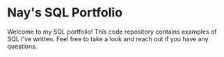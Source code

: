 # Nay's SQL Portfolio
Welcome to my SQL portfolio! This code repository contains examples of SQL I've written. Feel free to take a look and reach out if you have any questions.
